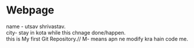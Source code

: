 # Webpage


name - utsav shrivastav.<br>
city- stay in kota while this chnage done/happen. 
<br>
this is My first Git Repository.// M- means apn ne modify kra hain code me.
